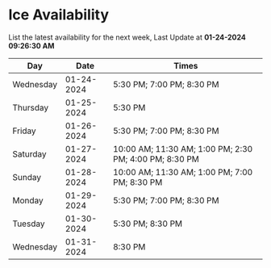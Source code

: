 # Ice Availability

List the latest availability for the next week, Last Update at **01-24-2024 09:26:30 AM**

| Day         | Date        | Times       |
| ----------- | ----------- | ----------- |
|Wednesday|01-24-2024|5:30 PM; 7:00 PM; 8:30 PM|
|Thursday|01-25-2024|5:30 PM|
|Friday|01-26-2024|5:30 PM; 7:00 PM; 8:30 PM|
|Saturday|01-27-2024|10:00 AM; 11:30 AM; 1:00 PM; 2:30 PM; 4:00 PM; 8:30 PM|
|Sunday|01-28-2024|10:00 AM; 11:30 AM; 1:00 PM; 7:00 PM; 8:30 PM|
|Monday|01-29-2024|5:30 PM; 7:00 PM; 8:30 PM|
|Tuesday|01-30-2024|5:30 PM; 8:30 PM|
|Wednesday|01-31-2024|8:30 PM|
